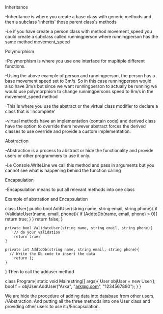 
Inheritance

-Inheritance is where you create a base class with generic methods and then a subclass 'inherits' those parent class's methods

-i.e if you have create a person class with method movement_speed you could create a subclass called runningperson where runningperson has the same method movement_speed

Polymorphism

-Polymorphism is where you use one interface for mupltiple different functions.

-Using the above example of person and runningperson, the person has a base movement speed set to 3m/s. So in this case runningperson would also have 3m/s but since we want runningperson to actually be running we would use polymorphism to change runningpersons speed to 9m/s in the movement_speed method

-This is where you use the abstract or the virtual class modifier to declare a class that is 'incomplete'

-virtual methods have an implementation (contain code) and derived class have the option to override them however abstract forces the derived classes to use override and provide a custom implementation.

Abstraction

-Abstraction is a process to abstract or hide the functionality and provide users or other programmers to use it only.

-i.e Console.WriteLine we call this method and pass in arguments but you cannot see what is happening behind the function calling

Encapsulation

-Encapsulation means to put all relevant methods into one class

Example of abstration and Encapsulation


class User{
    public bool AddUser(string name, string email, string phone){
        if (ValidateUser(name, email, phone)){
            if (AddtoDb(name, email, phone) > 0){
                return true;
            }
        }
        return false;
    }

    private bool ValidateUser(string name, string email, string phone){
        // do your validation
        return true;
    }

    private int AddtoDb(string name, string email, string phone){
      // Write the Db code to insert the data
        return 1;
    }
}
Then to call the adduser method



class Program{
    static void Main(string[] args){
        User objUser = new User();
        bool f = objUser.AddUser("Arka", "ark@g.com", "1234567890");
    }
}

We are hide the procedure of adding data into database from other users, //Abstraction. And putting all the three methods into one User class and providing other users to use it.//Encapsulation.
